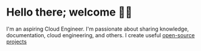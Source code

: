 # Hello there; welcome 👋🏾
I'm an aspiring Cloud Engineer.
I'm passionate about sharing knowledge, documentation, cloud engineering, and others. I create useful [open-source projects](https://github.com/iamiancliff)




